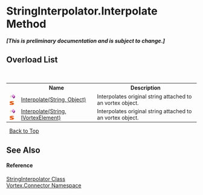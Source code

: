# StringInterpolator.Interpolate Method 
 _**\[This is preliminary documentation and is subject to change.\]**_


## Overload List
&nbsp;<table><tr><th></th><th>Name</th><th>Description</th></tr><tr><td>![Public method](media/pubmethod.gif "Public method")![Static member](media/static.gif "Static member")</td><td><a href="M_Vortex_Connector_StringInterpolator_Interpolate.md">Interpolate(String, Object)</a></td><td>
Interpolates original string attached to an vortex object.</td></tr><tr><td>![Public method](media/pubmethod.gif "Public method")![Static member](media/static.gif "Static member")</td><td><a href="M_Vortex_Connector_StringInterpolator_Interpolate_1.md">Interpolate(String, IVortexElement)</a></td><td>
Interpolates original string attached to an vortex object.</td></tr></table>&nbsp;
<a href="#stringinterpolator.interpolate-method">Back to Top</a>

## See Also


#### Reference
<a href="T_Vortex_Connector_StringInterpolator.md">StringInterpolator Class</a><br /><a href="N_Vortex_Connector.md">Vortex.Connector Namespace</a><br />